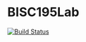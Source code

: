 # BISC195Lab

[![Build Status](https://github.com/kescobo/BISC195Lab.jl/workflows/CI/badge.svg)](https://github.com/kescobo/BISC195Lab.jl/actions)
